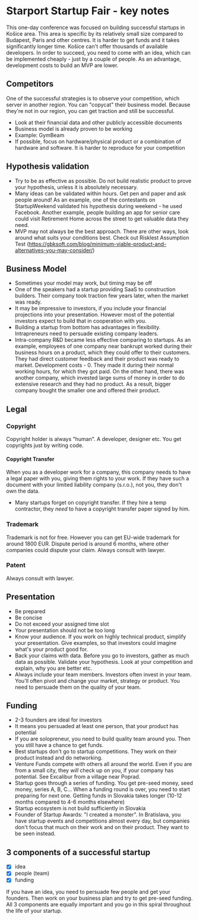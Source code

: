 # Starport Startup Fair - key notes
This one-day conference was focused on building successful startups in Košice area. This area is specific by its relatively small size compared to Budapest, Paris and other centres. It is harder to get funds and it takes significantly longer time. Košice can't offer thousands of available developers. In order to succeed, you need to come with an idea, which can be implemented cheaply - just by a couple of people. As an advantage, development costs to build an MVP are lower.

## Competitors
One of the successful strategies is to observe your competition, which server in another region. You can "copycat" their business model. Because they're not in our region, you can get traction and still be successful.
- Look at their financial data and other publicly accessible documents
- Business model is already proven to be working
- Example: GymBeam
- If possible, focus on hardware/physical product or a combination of hardware and software. It is harder to reproduce for your competition

## Hypothesis validation
- Try to be as effective as possible. Do not build realistic product to prove your hypothesis, unless it is absolutely necessary.
- Many ideas can be validated within hours. Get pen and paper and ask people around! As an example, one of the contestants on StartupWeekend validated his hypothesis during weekend - he used Facebook. Another example, people building an app for senior care could visit Retirement Home across the street to get valuable data they need.
- MVP may not always be the best approach. There are other ways, look around what suits your conditions best. Check out Risklest Assumption Test (https://gbksoft.com/blog/minimum-viable-product-and-alternatives-you-may-consider/)

## Business Model
- Sometimes your model may work, but timing may be off
- One of the speakers had a startup providing SaaS to construction builders. Their company took traction few years later, when the market was ready.
- It may be impressive to investors, if you include your financial projections into your presentation. However most of the potential investors expect to build that in cooperation with you.
- Building a startup from bottom has advantages in flexibility. Intrapreneurs need to persuade existing company leaders.
- Intra-company R&D became less effective comparing to startups. As an example, employees of one company near bankrupt worked during their business hours on a product, which they could offer to their customers. They had direct customer feedback and their product was ready to market. Development costs - 0. They made it during their normal working hours, for which they got paid. On the other hand, there was another company, which invested large sums of money in order to do extensive research and they had no product. As a result, bigger company bought the smaller one and offered their product.

## Legal
### Copyright
Copyright holder is always "human". A developer, designer etc. You get copyrights just by writing code.

#### Copyright Transfer
When you as a developer work for a company, this company needs to have a legal paper with you, giving them rights to your work. If they have such a document with your limited liability company (s.r.o.), not you, they don't own the data.

- Many startups forget on copyright transfer. If they hire a temp contractor, they *need* to have a copyright transfer paper signed by him.

### Trademark
Trademark is not for free. However you can get EU-wide trademark for around 1800 EUR. Dispute period is around 6 months, where other companies could dispute your claim. Always consult with lawyer.

### Patent
Always consult with lawyer.

## Presentation
- Be prepared
- Be concise
- Do not exceed your assigned time slot
- Your presentation should not be too long
- Know your audience. If you work on highly technical product, simplify your presentation. Give examples, so that investors could imagine what's your product good for.
- Back your claims with data. Before you go to investors, gather as much data as possible. Validate your hypothesis. Look at your competition and explain, why you are better etc.
- Always include your team members. Investors often invest in your team. You'll often pivot and change your market, strategy or product. You need to persuade them on the quality of your team.

## Funding
- 2-3 founders are ideal for investors
- It means you persuaded at least one person, that your product has potential
- If you are solopreneur, you need to build quality team around you. Then you still have a chance to get funds.
- Best startups don't go to startup competitions. They work on their product instead and do networking.
- Venture Funds compete with others all around the world. Even if you are from a small city, they *will* check up on you, if your company has potential. See Excalibur from a village near Poprad.
- Startup goes through a series of funding. You get pre-seed money, seed money, series A, B, C... When a funding round is over, you need to start preparing for next one. Getting funds in Slovakia takes longer (10-12 months compared to 4-6 months elsewhere)
- Startup ecosystem is not build sufficiently in Slovakia
- Founder of Startup Awards: "I created a monster". In Bratislava, you have startup events and competitions almost every day, but companies don't focus that much on their work and on their product. They want to be seen instead.

## 3 components of a successful startup
- [x] idea
- [x] people (team)
- [x] funding

If you have an idea, you need to persuade few people and get your founders. Then work on your business plan and try to get pre-seed funding. All 3 components are equally important and you go in this spiral throughout the life of your startup.